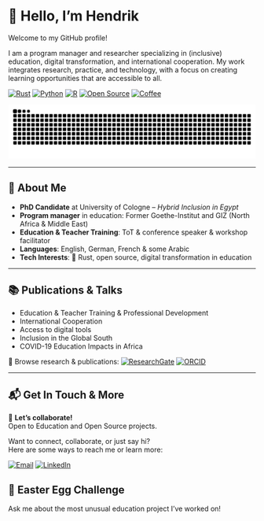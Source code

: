 <!--
**ArdentEmpiricist/ArdentEmpiricist** is a ✨ _special_ ✨ repository because its `README.md` (this file) appears on your GitHub profile.

Here are some ideas to get you started:

- 🔭 I’m currently working on ...
- 🌱 I’m currently learning ...
- 👯 I’m looking to collaborate on ...
- 🤔 I’m looking for help with ...
- 💬 Ask me about ...
- 📫 How to reach me: ...
- 😄 Pronouns: ...
- ⚡ Fun fact: ...
-->

# 👋 Hello, I’m Hendrik

Welcome to my GitHub profile!

I am a program manager and researcher specializing in (inclusive) education, digital transformation, and international cooperation. My work integrates research, practice, and technology, with a focus on creating learning opportunities that are accessible to all.

[![Rust](https://img.shields.io/badge/Rust-Language-orange?logo=rust&logoColor=white)](https://www.rust-lang.org/)
[![Python](https://img.shields.io/badge/Python-Language-blue?logo=python)](https://python.org)
[![R](https://img.shields.io/badge/R-Language-276DC3?logo=r&logoColor=white)](https://www.r-project.org/)
[![Open Source](https://img.shields.io/badge/Open%20Source-yes-brightgreen?logo=github)](https://github.com/explore)
[![Coffee](https://img.shields.io/badge/Coffee-Ready%20to%20Code-brown?logo=coffee)](https://www.buymeacoffee.com/)

![github contribution grid snake dark](https://raw.githubusercontent.com/ArdentEmpiricist/ArdentEmpiricist/refs/heads/output/github-contribution-grid-snake-dark.svg)
<!--
![Top Langs](https://github-readme-stats.vercel.app/api/top-langs/?username=ArdentEmpiricist&layout=compact&theme=radical)

![trophy](https://github-profile-trophy.vercel.app/?username=ArdentEmpiricist&theme=radical)

![GitHub Contribution Graph](https://github.com/ArdentEmpiricist/ArdentEmpiricist/blob/main/profile-activity.svg)

![GitHub Stats](https://github-readme-stats.vercel.app/api?username=ArdentEmpiricist&show_icons=true&theme=radical)
-->

---

## 🧩 About Me

- **PhD Candidate** at University of Cologne – *Hybrid Inclusion in Egypt*
- **Program manager** in education: Former Goethe-Institut and GIZ (North Africa & Middle East)
- **Education & Teacher Training**: ToT & conference speaker & workshop facilitator
- **Languages**: English, German, French & some Arabic
- **Tech Interests**: 🦀 Rust, open source, digital transformation in education

---

## 📚 Publications & Talks  
- Education & Teacher Training & Professional Development
- International Cooperation
- Access to digital tools
- Inclusion in the Global South   
- COVID-19 Education Impacts in Africa
  
📄 Browse research & publications: [![ResearchGate](https://img.shields.io/badge/ResearchGate-Hendrik%20Lux-00CCBB?logo=researchgate)](https://www.researchgate.net/profile/Hendrik-Lux)
[![ORCID](https://img.shields.io/badge/ORCID-0000--0001--6157--1091-a6ce39?logo=orcid)](https://orcid.org/0000-0001-6157-1091)

---

## 📬 Get In Touch & More

🤝 **Let’s collaborate!**  
Open to Education and Open Source projects.

Want to connect, collaborate, or just say hi?  
Here are some ways to reach me or learn more:

[![Email](https://img.shields.io/badge/Email-Me-orange?logo=gmail)](mailto:sharpie_abfrage9x@icloud.com)
[![LinkedIn](https://img.shields.io/badge/LinkedIn-Hendrik%20Lux-blue?logo=linkedin)](https://www.linkedin.com/in/hendrik-lux/)

## 🥚 Easter Egg Challenge

Ask me about the most unusual education project I’ve worked on!

